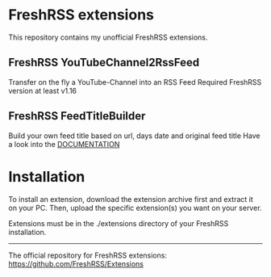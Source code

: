 # FreshRSS extensions
This repository contains my unofficial FreshRSS extensions.

## FreshRSS YouTubeChannel2RssFeed
Transfer on the fly a YouTube-Channel into an RSS Feed
Required FreshRSS version at least v1.16

## FreshRSS FeedTitleBuilder
Build your own feed title based on url, days date and original feed title
Have a look into the [DOCUMENTATION](https://github.com/cn-tools/cntools_FreshRssExtensions/tree/master/xExtension-FeedTitleBuilder)

# Installation

To install an extension, download the extension archive first and extract it on your PC. 
Then, upload the specific extension(s) you want on your server. 

Extensions must be in the ./extensions directory of your FreshRSS installation.

---

The official repository for FreshRSS extensions: https://github.com/FreshRSS/Extensions